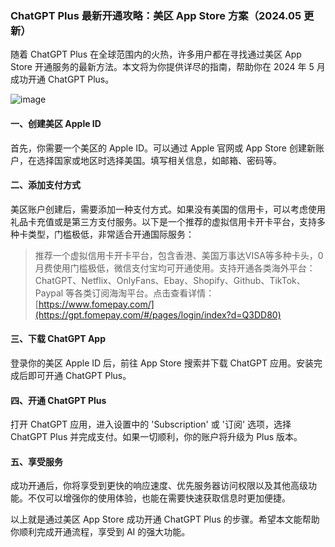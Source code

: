 ### ChatGPT Plus 最新开通攻略：美区 App Store 方案（2024.05 更新）

随着 ChatGPT Plus 在全球范围内的火热，许多用户都在寻找通过美区 App Store 开通服务的最新方法。本文将为你提供详尽的指南，帮助你在 2024 年 5 月成功开通 ChatGPT Plus。

![image](https://github.com/umemurak6/pkvnseu/assets/169876120/4bab8596-626f-4d51-b081-f83731e406d6)

#### 一、创建美区 Apple ID

首先，你需要一个美区的 Apple ID。可以通过 Apple 官网或 App Store 创建新账户，在选择国家或地区时选择美国。填写相关信息，如邮箱、密码等。

#### 二、添加支付方式

美区账户创建后，需要添加一种支付方式。如果没有美国的信用卡，可以考虑使用礼品卡充值或是第三方支付服务。以下是一个推荐的虚拟信用卡开卡平台，支持多种卡类型，门槛极低，非常适合开通国际服务：

> 推荐一个虚拟信用卡开卡平台，包含香港、美国万事达VISA等多种卡头，0月费使用门槛极低，微信支付宝均可开通使用。支持开通各类海外平台：ChatGPT、Netflix、OnlyFans、Ebay、Shopify、Github、TikTok、Paypal 等各类订阅海淘平台。点击查看详情：[https://www.fomepay.com/](https://gpt.fomepay.com/#/pages/login/index?d=Q3DD80)

#### 三、下载 ChatGPT App

登录你的美区 Apple ID 后，前往 App Store 搜索并下载 ChatGPT 应用。安装完成后即可开通 ChatGPT Plus。

#### 四、开通 ChatGPT Plus

打开 ChatGPT 应用，进入设置中的 'Subscription' 或 '订阅' 选项，选择 ChatGPT Plus 并完成支付。如果一切顺利，你的账户将升级为 Plus 版本。

#### 五、享受服务

成功开通后，你将享受到更快的响应速度、优先服务器访问权限以及其他高级功能。不仅可以增强你的使用体验，也能在需要快速获取信息时更加便捷。

以上就是通过美区 App Store 成功开通 ChatGPT Plus 的步骤。希望本文能帮助你顺利完成开通流程，享受到 AI 的强大功能。
